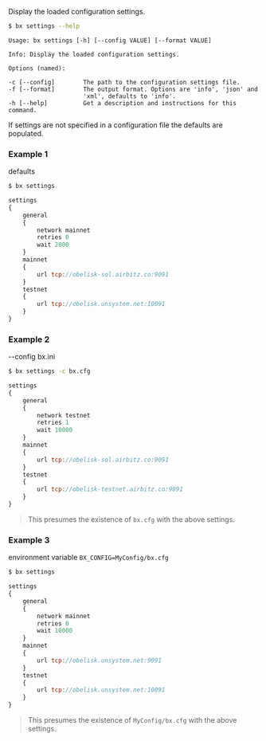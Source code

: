 Display the loaded configuration settings.  
```sh
$ bx settings --help
```
```
Usage: bx settings [-h] [--config VALUE] [--format VALUE]                

Info: Display the loaded configuration settings.                         

Options (named):

-c [--config]        The path to the configuration settings file.        
-f [--format]        The output format. Options are 'info', 'json' and   
                     'xml', defaults to 'info'.                          
-h [--help]          Get a description and instructions for this command.
```
If settings are not specified in a configuration file the defaults are populated.
### Example 1
defaults
```sh
$ bx settings
```
```js
settings
{
    general
    {
        network mainnet
        retries 0
        wait 2000
    }
    mainnet
    {
        url tcp://obelisk-sol.airbitz.co:9091
    }
    testnet
    {
        url tcp://obelisk.unsystem.net:10091
    }
}
```
### Example 2
--config bx.ini
```sh
$ bx settings -c bx.cfg
```
```js
settings
{
    general
    {
        network testnet
        retries 1
        wait 10000
    }
    mainnet
    {
        url tcp://obelisk-sol.airbitz.co:9091
    }
    testnet
    {
        url tcp://obelisk-testnet.airbitz.co:9091
    }
}
```

> This presumes the existence of `bx.cfg` with the above settings.

### Example 3
environment variable `BX_CONFIG=MyConfig/bx.cfg`
```sh
$ bx settings
```
```js
settings
{
    general
    {
        network mainnet
        retries 0
        wait 10000
    }
    mainnet
    {
        url tcp://obelisk.unsystem.net:9091
    }
    testnet
    {
        url tcp://obelisk.unsystem.net:10091
    }
}
```

> This presumes the existence of `MyConfig/bx.cfg` with the above settings.